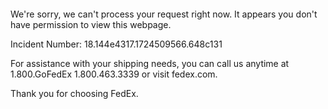  	


 	

We're sorry, we can't process your request right now. It appears you don't have permission to view this webpage.


Incident Number: 18.144e4317.1724509566.648c131





For assistance with your shipping needs, you can call us anytime at 1.800.GoFedEx 1.800.463.3339 or visit fedex.com.




Thank you for choosing FedEx.